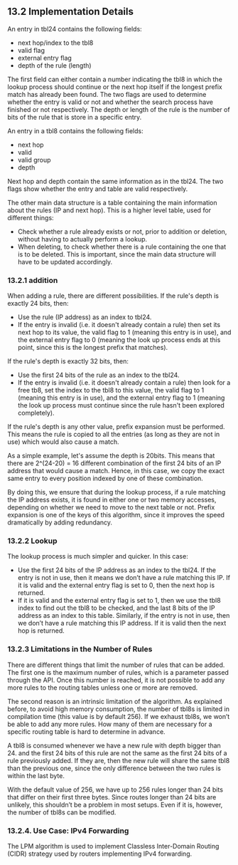 ## 13.2 Implementation Details

An entry in tbl24 contains the following fields:

- next hop/index to the tbl8
- valid flag
- external entry flag
- depth of the rule (length)

The first field can either contain a number indicating the tbl8 in which the lookup process should continue or the next hop itself if the longest prefix match has already been found. The two flags are used to determine whether the entry is valid or not
and whether the search process have finished or not respectively.
The depth or length of the rule is the number of bits of the rule that is store in a specific entry.

An entry in a tbl8 contains the following fields:
- next hop
- valid
- valid group
- depth

Next hop and depth contain the same information as in the tbl24. The two flags show whether the entry and table are valid respectively.

The other main data structure is a table containing the main information about the rules (IP and next hop). This is a higher level table, used for different things:

- Check whether a rule already exists or not, prior to addition or deletion, without having to actually perform a lookup.
- When deleting, to check whether there is a rule containing the one that is to be deleted. This is important, since the main data structure will have to be updated accordingly.

### 13.2.1 addition

When adding a rule, there are different possibilities. If the rule's depth is exactly 24 bits, then:

- Use the rule (IP address) as an index to tbl24.
- If the entry is invalid (i.e. it doesn't already contain a rule) then set its next hop to its value, the valid flag to 1 (meaning this entry is in use), and the external entry flag to 0 (meaning the look up process ends at this point, since this is the longest prefix that matches).

If the rule's depth is exactly 32 bits, then:

- Use the first 24 bits of the rule as an index to the tbl24.
- If the entry is invalid (i.e. it doesn't already contain a rule) then look for a free tb8, set the index to the tbl8 to this value, the valid flag to 1 (meaning this entry is in use), and the external entry flag to 1 (meaning the look up process must continue since the rule hasn't been explored completely).

If the rule's depth is any other value, prefix expansion must be performed. This means the rule is copied to all the entries (as long as they are not in use) which would also cause a match.

As a simple example, let's assume the depth is 20bits. This means that there are 2^(24-20) = 16 different combination of the first 24 bits of an IP address that would cause a match. Hence, in this case, we copy the exact same entry to every position indexed by one of these combination.

By doing this, we ensure that during the lookup process, if a rule matching the IP address exists, it is found in either one or two memory accesses, depending on whether we need to move to the next table or not. Prefix expansion is one of the keys of this algorithm, since it improves the speed dramatically by adding redundancy.

### 13.2.2 Lookup

The lookup process is much simpler and quicker. In this case:

- Use the first 24 bits of the IP address as an index to the tbl24. If the entry is not in use, then it means we don’t have a rule matching this IP. If it is valid and the external entry flag is set to 0, then the next hop is returned.
- If it is valid and the external entry flag is set to 1, then we use the tbl8 index to find out the tbl8 to be checked, and the last 8 bits of the IP address as an index to this table. Similarly, if the entry is not in use, then we don’t have a rule matching this IP address. If it is valid then the next hop is returned.

### 13.2.3 Limitations in the Number of Rules

There are different things that limit the number of rules that can be added. The first one is the maximum number of rules, which is a parameter passed through the API. Once this number is reached, it is not possible to add any more rules to the routing tables unless one or more are removed.

The second reason is an intrinsic limitation of the algorithm. As explained before, to avoid high memory consumption, the number of tbl8s is limited in compilation time (this value is by default 256). If we exhaust tbl8s, we won’t be able to add any more rules. How many of them are necessary for a specific routing table is hard to determine in advance.

A tbl8 is consumed whenever we have a new rule with depth bigger than 24. and the first 24 bits of this rule are not the same as the first 24 bits of a rule previously added. If they are, then the new rule will share the same tbl8 than the previous one, since the only difference between the two rules is within the last byte.

With the default value of 256, we have up to 256 rules longer than 24 bits that differ on their first three bytes. Since routes longer than 24 bits are unlikely, this shouldn’t be a problem in most setups. Even if it is, however, the number of tbl8s can be modified.

### 13.2.4. Use Case: IPv4 Forwarding

The LPM algorithm is used to implement Classless Inter-Domain Routing (CIDR) strategy used by routers implementing IPv4 forwarding.
